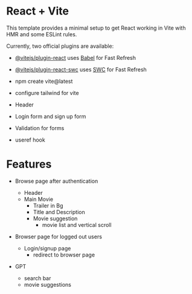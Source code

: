 # React + Vite

This template provides a minimal setup to get React working in Vite with HMR and some ESLint rules.

Currently, two official plugins are available:

- [@vitejs/plugin-react](https://github.com/vitejs/vite-plugin-react/blob/main/packages/plugin-react/README.md) uses [Babel](https://babeljs.io/) for Fast Refresh
- [@vitejs/plugin-react-swc](https://github.com/vitejs/vite-plugin-react-swc) uses [SWC](https://swc.rs/) for Fast Refresh



- npm create vite@latest
- configure tailwind for vite
- Header
- Login form and sign up form
- Validation for forms
 - useref hook

# Features
- Browse page after authentication
  - Header
  - Main Movie
    - Trailer in Bg
    - Title and Description
    - Movie suggestion
      - movie list and vertical scroll

- Browser page for logged out users
  - Login/signup page
    - redirect to browser page

- GPT
  - search bar
  - movie suggestions